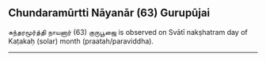 ## Chundaramūrtti Nāyanār (63) Gurupūjai
சுந்தரமூர்த்தி நாயனார் (63) குருபூஜை is observed on Svātī nakṣhatram day of Kaṭakaḥ (solar) month (praatah/paraviddha).



---
